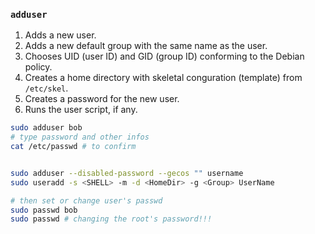 

### `adduser`

1. Adds a new user.
2. Adds a new default group with the same name as the user.
3. Chooses UID (user ID) and GID (group ID) conforming to the Debian policy.
4. Creates a home directory with skeletal conguration (template) from `/etc/skel`.
5. Creates a password for the new user.
6. Runs the user script, if any.

```sh
sudo adduser bob
# type password and other infos
cat /etc/passwd # to confirm


sudo adduser --disabled-password --gecos "" username
sudo useradd -s <SHELL> -m -d <HomeDir> -g <Group> UserName

# then set or change user's passwd
sudo passwd bob
sudo passwd # changing the root's password!!!


```
